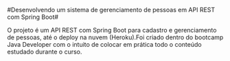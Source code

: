#Desenvolvendo um sistema de gerenciamento de pessoas em API REST com Spring Boot#

 
O projeto é um API REST com Spring Boot para cadastro e gerenciamento de  pessoas, até o deploy na nuvem (Heroku).Foi criado dentro do bootcamp Java Developer com o intuito de colocar em prática todo o conteúdo estudado durante o curso.



